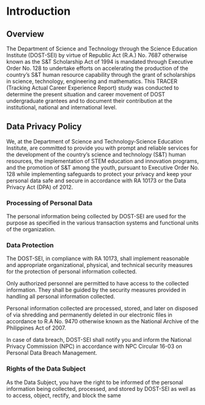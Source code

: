 # Introduction

## Overview
The Department of Science and Technology through the Science Education Institute (DOST-SEI) by virtue of Republic Act (R.A.) No. 7687 otherwise known as the S&T Scholarship Act of 1994 is mandated through Executive Order No. 128 to undertake efforts on accelerating the production of the country’s S&T human resource capability through the grant of scholarships in science, technology, engineering and mathematics. This TRACER (Tracking Actual Career Experience Report) study was conducted to determine the present situation and career movement of DOST undergraduate grantees and to document their contribution at the institutional, national and international level.

## Data Privacy Policy

We, at the Department of Science and Technology-Science Education Institute, are committed to provide you with prompt and reliable services for the development of the country’s science and technology (S&T) human resources, the implementation of STEM education and innovation programs, and the promotion of S&T among the youth, pursuant to Executive Order No. 128 while implementing safeguards to protect your privacy and keep your personal data safe and secure in accordance with RA 10173 or the Data Privacy Act (DPA) of 2012.

### Processing of Personal Data

The personal information being collected by DOST-SEI are used for the purpose as specified in the various transaction systems and functional units of the organization.

### Data Protection

The DOST-SEI, in compliance with RA 10173, shall implement reasonable and appropriate organizational, physical, and technical security measures for the protection of personal information collected.

Only authorized personnel are permitted to have access to the collected information. They shall be guided by the security measures provided in handling all personal information collected.

Personal information collected are processed, stored, and later on disposed of via shredding and permanently deleted in our electronic files in accordance to R.A No. 9470 otherwise known as the National Archive of the Philippines Act of 2007.

In case of data breach, DOST-SEI shall notify you and inform the National Privacy Commission (NPC) in accordance with NPC Circular 16-03 on Personal Data Breach Management.

### Rights of the Data Subject
As the Data Subject, you have the right to be informed of the personal information being collected, processed, and stored by DOST-SEI as well as to access, object, rectify, and block the same

